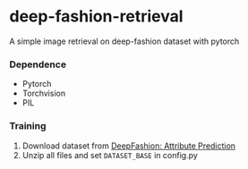 # deep-fashion-retrieval
A simple image retrieval on deep-fashion dataset with pytorch

### Dependence
- Pytorch
- Torchvision
- PIL

### Training
1. Download dataset from [DeepFashion: Attribute Prediction](http://mmlab.ie.cuhk.edu.hk/projects/DeepFashion/AttributePrediction.html)
2. Unzip all files and set `DATASET_BASE` in config.py